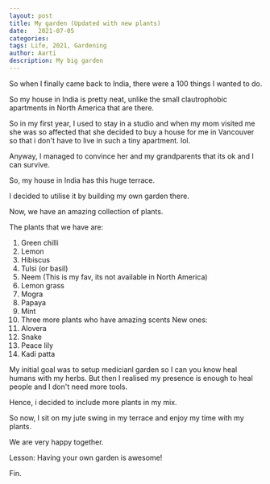 ```yaml
---
layout: post
title: My garden (Updated with new plants)
date:   2021-07-05
categories:
tags: Life, 2021, Gardening
author: Aarti
description: My big garden
---
```


<!--more-->

So when I finally came back to India, there were
a 100 things I wanted to do. 

So my house in India is pretty neat, unlike the small 
clautrophobic apartments in North America that are there. 

So in my first year, I used to stay in a studio and when my 
mom visited me she was so affected that she decided to buy 
a house for me in Vancouver so that i don't have to live in 
such a tiny apartment. lol. 

Anyway, I managed to convince her and my grandparents that 
its ok and I can survive. 

So, my house in India has this huge terrace.

I decided to utilise it by building my own garden there. 

Now, we have an amazing collection of plants. 

The plants that we have are:
1. Green chilli
2. Lemon
3. Hibiscus
4. Tulsi (or basil)
5. Neem (This is my fav, its not available in North America)
6. Lemon grass
7. Mogra
8. Papaya
9. Mint
10. Three more plants who have amazing scents 
New ones:
11. Alovera
12. Snake
13. Peace lily
15. Kadi patta


My initial goal was to setup medicianl garden so I can 
you know heal humans with my herbs. 
But then I realised my presence is enough to heal people 
and I don't need more tools. 

Hence, i decided to include more plants in my mix. 

So now, I sit on my jute swing in my terrace and enjoy my 
time with my plants. 

We are very happy together. 

Lesson: Having your own garden is awesome!


Fin. 










